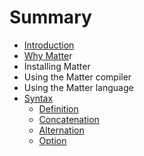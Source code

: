 # Summary

* [Introduction](README.md)
* [Why Matte](why-matter.md)r
* Installing Matter
* Using the Matter compiler
* Using the Matter language
* [Syntax](//syntax.md#syntax-definition)
  * [Definition](/syntax/definition.md)
  * [Concatenation](/syntax/concatenation.md)
  * [Alternation](/syntax/alternation.md)
  * [Option](/syntax/option.md)



